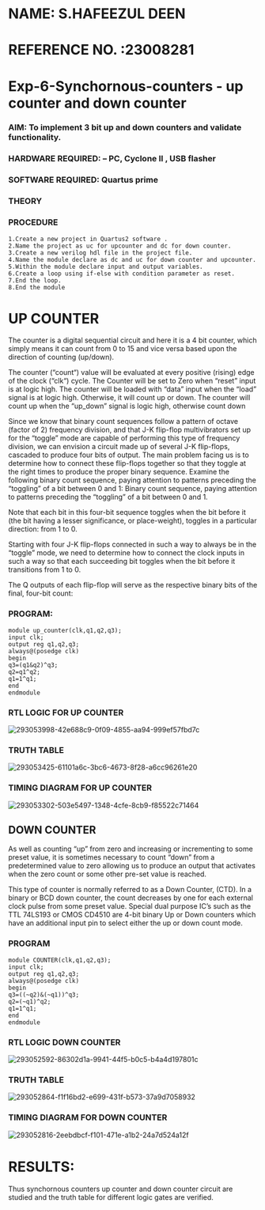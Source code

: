 # NAME: S.HAFEEZUL DEEN
# REFERENCE NO. :23008281 
# Exp-6-Synchornous-counters - up counter and down counter 
### AIM: To implement 3 bit up and down counters and validate  functionality.
### HARDWARE REQUIRED:  – PC, Cyclone II , USB flasher
### SOFTWARE REQUIRED:   Quartus prime
### THEORY 
### PROCEDURE
```
1.Create a new project in Quartus2 software . 
2.Name the project as uc for upcounter and dc for down counter.
3.Create a new verilog hdl file in the project file.
4.Name the module declare as dc and uc for down counter and upcounter. 
5.Within the module declare input and output variables.
6.Create a loop using if-else with condition parameter as reset.
7.End the loop. 
8.End the module
```
# UP COUNTER 
The counter is a digital sequential circuit and here it is a 4 bit counter, which simply means it can count from 0 to 15 and vice versa based upon the direction of counting (up/down). 

The counter (“count“) value will be evaluated at every positive (rising) edge of the clock (“clk“) cycle.
The Counter will be set to Zero when “reset” input is at logic high.
The counter will be loaded with “data” input when the “load” signal is at logic high. Otherwise, it will count up or down.
The counter will count up when the “up_down” signal is logic high, otherwise count down

Since we know that binary count sequences follow a pattern of octave (factor of 2) frequency division, and that J-K flip-flop multivibrators set up for the “toggle” mode are capable of performing this type of frequency division, we can envision a circuit made up of several J-K flip-flops, cascaded to produce four bits of output.
The main problem facing us is to determine how to connect these flip-flops together so that they toggle at the right times to produce the proper binary sequence.
Examine the following binary count sequence, paying attention to patterns preceding the “toggling” of a bit between 0 and 1:
Binary count sequence, paying attention to patterns preceding the “toggling” of a bit between 0 and 1.

Note that each bit in this four-bit sequence toggles when the bit before it (the bit having a lesser significance, or place-weight), toggles in a particular direction: from 1 to 0.



 
 

Starting with four J-K flip-flops connected in such a way to always be in the “toggle” mode, we need to determine how to connect the clock inputs in such a way so that each succeeding bit toggles when the bit before it transitions from 1 to 0.

The Q outputs of each flip-flop will serve as the respective binary bits of the final, four-bit count:

 

### PROGRAM:
```
module up_counter(clk,q1,q2,q3);
input clk;
output reg q1,q2,q3;
always@(posedge clk)
begin
q3=(q1&q2)^q3;
q2=q1^q2;
q1=1^q1;
end 
endmodule
```
### RTL LOGIC FOR UP COUNTER
![293053998-42e688c9-0f09-4855-aa94-999ef57fbd7c](https://github.com/Hafeezuldeen/Exp-7-Synchornous-counters-/assets/144979314/a03a9147-4071-4d8c-b1bb-c94baaacfe25)



### TRUTH TABLE
![293053425-61101a6c-3bc6-4673-8f28-a6cc96261e20](https://github.com/Hafeezuldeen/Exp-7-Synchornous-counters-/assets/144979314/0fad4afb-aff2-4a62-8494-e081757ba1ca)




### TIMING DIAGRAM FOR UP COUNTER
![293053302-503e5497-1348-4cfe-8cb9-f85522c71464](https://github.com/Hafeezuldeen/Exp-7-Synchornous-counters-/assets/144979314/1fa2cb7e-3c27-4c4e-a7be-71bfbca01bb6)





## DOWN COUNTER 

As well as counting “up” from zero and increasing or incrementing to some preset value, it is sometimes necessary to count “down” from a predetermined value to zero allowing us to produce an output that activates when the zero count or some other pre-set value is reached.

This type of counter is normally referred to as a Down Counter, (CTD). In a binary or BCD down counter, the count decreases by one for each external clock pulse from some preset value. Special dual purpose IC’s such as the TTL 74LS193 or CMOS CD4510 are 4-bit binary Up or Down counters which have an additional input pin to select either the up or down count mode.


### PROGRAM 
```
module COUNTER(clk,q1,q2,q3);
input clk;
output reg q1,q2,q3;
always@(posedge clk)
begin
q3=((~q2)&(~q1))^q3;
q2=(~q1)^q2;
q1=1^q1;
end
endmodule
```






### RTL LOGIC DOWN COUNTER 
![293052592-86302d1a-9941-44f5-b0c5-b4a4d197801c](https://github.com/Hafeezuldeen/Exp-7-Synchornous-counters-/assets/144979314/aea0bb57-ab87-4549-9720-c26f35609f2d)





### TRUTH TABLE 
![293052864-f1f16bd2-e699-431f-b573-37a9d7058932](https://github.com/Hafeezuldeen/Exp-7-Synchornous-counters-/assets/144979314/e6ff8e0f-9248-4fa0-b05f-cbe39e102dcf)



### TIMING DIAGRAM FOR DOWN COUNTER
![293052816-2eebdbcf-f101-471e-a1b2-24a7d524a12f](https://github.com/Hafeezuldeen/Exp-7-Synchornous-counters-/assets/144979314/169f6ffa-5e86-4212-9451-25c5981e77b0)








# RESULTS:
Thus synchornous counters up counter and down counter circuit are studied and the truth table for different logic gates are verified.

